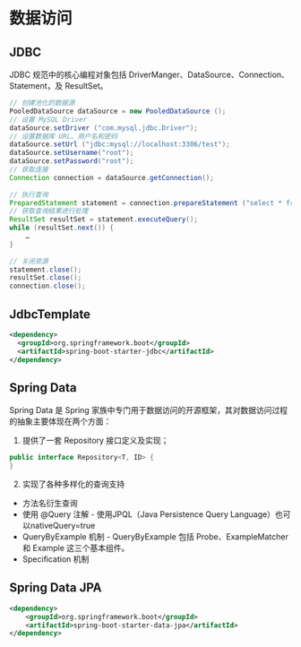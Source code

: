 

# 数据访问



## JDBC



JDBC 规范中的核心编程对象包括 DriverManger、DataSource、Connection、Statement，及 ResultSet。



```java
// 创建池化的数据源
PooledDataSource dataSource = new PooledDataSource ();
// 设置 MySQL Driver
dataSource.setDriver ("com.mysql.jdbc.Driver");
// 设置数据库 URL、用户名和密码
dataSource.setUrl ("jdbc:mysql://localhost:3306/test");
dataSource.setUsername("root");
dataSource.setPassword("root");
// 获取连接
Connection connection = dataSource.getConnection();
 
// 执行查询
PreparedStatement statement = connection.prepareStatement ("select * from user");
// 获取查询结果进行处理
ResultSet resultSet = statement.executeQuery();
while (resultSet.next()) {
	…
}
 
// 关闭资源
statement.close();
resultSet.close();
connection.close();

```

## JdbcTemplate



```xml
<dependency>
  <groupId>org.springframework.boot</groupId>
  <artifactId>spring-boot-starter-jdbc</artifactId>
</dependency>

```



## Spring Data 

Spring Data 是 Spring 家族中专门用于数据访问的开源框架，其对数据访问过程的抽象主要体现在两个方面：

1. 提供了一套 Repository 接口定义及实现；

```java
public interface Repository<T, ID> {
}
```

2. 实现了各种多样化的查询支持

- 方法名衍生查询
- 使用 @Query 注解 - 使用JPQL（Java Persistence Query Language）也可以nativeQuery=true
- QueryByExample 机制 - QueryByExample 包括 Probe、ExampleMatcher 和 Example 这三个基本组件。
- Specification 机制

## Spring Data JPA



```xml
<dependency>
    <groupId>org.springframework.boot</groupId>
    <artifactId>spring-boot-starter-data-jpa</artifactId>
</dependency>

```

